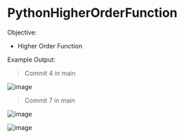 # PythonHigherOrderFunction

Objective:
 - Higher Order Function

Example Output:

> Commit 4 in main

![image](https://user-images.githubusercontent.com/97081479/182906722-4e67715a-fd20-42f5-a998-c07b4fae47d9.png)

> Commit 7 in main

![image](https://user-images.githubusercontent.com/97081479/182907645-32d1e2ce-e253-4062-b800-71f4b85d8575.png)

![image](https://user-images.githubusercontent.com/97081479/182908038-1badf529-4d5e-49aa-b90b-f706ae48916b.png)

